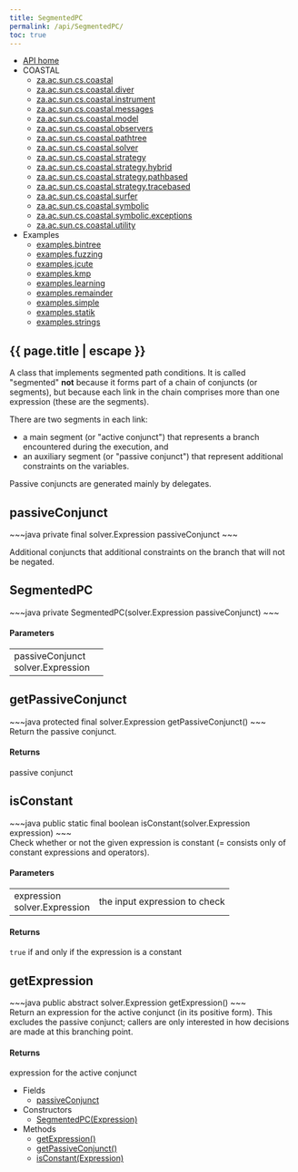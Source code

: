 ```yaml
---
title: SegmentedPC
permalink: /api/SegmentedPC/
toc: true
---
```


<section class="sidetoc">
<ul class="section-nav">
<li class="toc-entry toc-h2">
<a class="top" href="{{ '/api/' | relative_url }}">API home</a>
</li>
<li class="toc-entry toc-h2">
COASTAL<ul>
<li class="toc-entry toc-h3">
<a href="{{ '/api/za.ac.sun.cs.coastal/' | relative_url }}">za.ac.sun.cs.coastal</a></li>
<li class="toc-entry toc-h3">
<a href="{{ '/api/za.ac.sun.cs.coastal.diver/' | relative_url }}">za.ac.sun.cs.coastal.diver</a></li>
<li class="toc-entry toc-h3">
<a href="{{ '/api/za.ac.sun.cs.coastal.instrument/' | relative_url }}">za.ac.sun.cs.coastal.instrument</a></li>
<li class="toc-entry toc-h3">
<a href="{{ '/api/za.ac.sun.cs.coastal.messages/' | relative_url }}">za.ac.sun.cs.coastal.messages</a></li>
<li class="toc-entry toc-h3">
<a href="{{ '/api/za.ac.sun.cs.coastal.model/' | relative_url }}">za.ac.sun.cs.coastal.model</a></li>
<li class="toc-entry toc-h3">
<a href="{{ '/api/za.ac.sun.cs.coastal.observers/' | relative_url }}">za.ac.sun.cs.coastal.observers</a></li>
<li class="toc-entry toc-h3">
<a href="{{ '/api/za.ac.sun.cs.coastal.pathtree/' | relative_url }}">za.ac.sun.cs.coastal.pathtree</a></li>
<li class="toc-entry toc-h3">
<a href="{{ '/api/za.ac.sun.cs.coastal.solver/' | relative_url }}">za.ac.sun.cs.coastal.solver</a></li>
<li class="toc-entry toc-h3">
<a href="{{ '/api/za.ac.sun.cs.coastal.strategy/' | relative_url }}">za.ac.sun.cs.coastal.strategy</a></li>
<li class="toc-entry toc-h3">
<a href="{{ '/api/za.ac.sun.cs.coastal.strategy.hybrid/' | relative_url }}">za.ac.sun.cs.coastal.strategy.hybrid</a></li>
<li class="toc-entry toc-h3">
<a href="{{ '/api/za.ac.sun.cs.coastal.strategy.pathbased/' | relative_url }}">za.ac.sun.cs.coastal.strategy.pathbased</a></li>
<li class="toc-entry toc-h3">
<a href="{{ '/api/za.ac.sun.cs.coastal.strategy.tracebased/' | relative_url }}">za.ac.sun.cs.coastal.strategy.tracebased</a></li>
<li class="toc-entry toc-h3">
<a href="{{ '/api/za.ac.sun.cs.coastal.surfer/' | relative_url }}">za.ac.sun.cs.coastal.surfer</a></li>
<li class="toc-entry toc-h3">
<a href="{{ '/api/za.ac.sun.cs.coastal.symbolic/' | relative_url }}">za.ac.sun.cs.coastal.symbolic</a></li>
<li class="toc-entry toc-h3">
<a href="{{ '/api/za.ac.sun.cs.coastal.symbolic.exceptions/' | relative_url }}">za.ac.sun.cs.coastal.symbolic.exceptions</a></li>
<li class="toc-entry toc-h3">
<a href="{{ '/api/za.ac.sun.cs.coastal.utility/' | relative_url }}">za.ac.sun.cs.coastal.utility</a></li>
</ul>
</li>
<li class="toc-entry toc-h2">
Examples<ul>
<li class="toc-entry toc-h3">
<a href="{{ '/api/examples.bintree/' | relative_url }}">examples.bintree</a></li>
<li class="toc-entry toc-h3">
<a href="{{ '/api/examples.fuzzing/' | relative_url }}">examples.fuzzing</a></li>
<li class="toc-entry toc-h3">
<a href="{{ '/api/examples.jcute/' | relative_url }}">examples.jcute</a></li>
<li class="toc-entry toc-h3">
<a href="{{ '/api/examples.kmp/' | relative_url }}">examples.kmp</a></li>
<li class="toc-entry toc-h3">
<a href="{{ '/api/examples.learning/' | relative_url }}">examples.learning</a></li>
<li class="toc-entry toc-h3">
<a href="{{ '/api/examples.remainder/' | relative_url }}">examples.remainder</a></li>
<li class="toc-entry toc-h3">
<a href="{{ '/api/examples.simple/' | relative_url }}">examples.simple</a></li>
<li class="toc-entry toc-h3">
<a href="{{ '/api/examples.statik/' | relative_url }}">examples.statik</a></li>
<li class="toc-entry toc-h3">
<a href="{{ '/api/examples.strings/' | relative_url }}">examples.strings</a></li>
</ul>
</li>
</ul>
</section>
<section class="main">
<h1>{{ page.title | escape }}</h1>
A class that implements segmented path conditions. It is called "segmented"
 <b>not</b> because it forms part of a chain of conjuncts (or segments), but
 because each link in the chain comprises more than one expression (these are
 the segments).
 
 There are two segments in each link:
 
 <ul>
 <li>a main segment (or "active conjunct") that represents a branch
 encountered during the execution, and</li>
 <li>an auxiliary segment (or "passive conjunct") that represent additional
 constraints on the variables.</li>
 </ul>
 
 Passive conjuncts are generated mainly by delegates.<h2><a class="anchor" name="passiveConjunct"></a>passiveConjunct</h2>
<div markdown="1">
~~~java
private final solver.Expression passiveConjunct
~~~
</div>
<p>
Additional conjuncts that additional constraints on the branch that will not
 be negated.</p>
<h2><a class="anchor" name="SegmentedPC"></a>SegmentedPC</h2>
<div markdown="1">
~~~java
private SegmentedPC(solver.Expression passiveConjunct)
~~~
</div>
<h4>Parameters</h4>
<table class="parameters">
<tbody>
<tr>
<td>
passiveConjunct<br/><span class="paramtype">solver.Expression</span></td>
<td>
</td>
</tr>
</tbody>
</table>
<h2><a class="anchor" name="getPassiveConjunct"></a>getPassiveConjunct</h2>
<div markdown="1">
~~~java
protected final solver.Expression getPassiveConjunct()
~~~
</div>
Return the passive conjunct.<h4>Returns</h4>
<p>
passive conjunct</p>
<h2><a class="anchor" name="isConstant"></a>isConstant</h2>
<div markdown="1">
~~~java
public static final boolean isConstant(solver.Expression expression)
~~~
</div>
Check whether or not the given expression is constant (= consists only of
 constant expressions and operators).<h4>Parameters</h4>
<table class="parameters">
<tbody>
<tr>
<td>
expression<br/><span class="paramtype">solver.Expression</span></td>
<td>
the input expression to check</td>
</tr>
</tbody>
</table>
<h4>Returns</h4>
<p>
<code>true</code> if and only if the expression is a constant</p>
<h2><a class="anchor" name="getExpression"></a>getExpression</h2>
<div markdown="1">
~~~java
public abstract solver.Expression getExpression()
~~~
</div>
Return an expression for the active conjunct (in its positive form). This
 excludes the passive conjunct; callers are only interested in how decisions
 are made at this branching point.<h4>Returns</h4>
<p>
expression for the active conjunct</p>
</section>
<section class="apitoc">
<ul class="section-nav">
<li class="toc-entry toc-h2">
Fields<ul>
<li class="toc-entry toc-h3">
<a href="{{ '/api/SegmentedPC/' | relative_url }}#passiveConjunct">passiveConjunct</a></li>
</ul>
</li>
<li class="toc-entry toc-h2">
Constructors<ul>
<li class="toc-entry toc-h3">
<a href="{{ '/api/SegmentedPC/' | relative_url }}#SegmentedPC">SegmentedPC(Expression)</a></li>
</ul>
</li>
<li class="toc-entry toc-h2">
Methods<ul>
<li class="toc-entry toc-h3">
<a href="{{ '/api/SegmentedPC/' | relative_url }}#getExpression">getExpression()</a></li>
<li class="toc-entry toc-h3">
<a href="{{ '/api/SegmentedPC/' | relative_url }}#getPassiveConjunct">getPassiveConjunct()</a></li>
<li class="toc-entry toc-h3">
<a href="{{ '/api/SegmentedPC/' | relative_url }}#isConstant">isConstant(Expression)</a></li>
</ul>
</li>

</ul>
</section>
